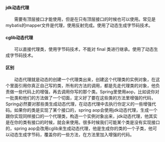 #### jdk动态代理
<div style="text-indent:2em">需要有顶层接口才能使用，但是在只有顶层接口的时候也可以使用。常见是mybatis的mapper文件是代理，使用反射完成。使用了动态生成字节码技术。</div>
    
#### cglib动态代理
<div style="text-indent:2em">可以直接代理类，使用字节码技术，不能对 final 类进行继承。使用了动态生成字节码技术。</div>
    
#### 区别
<div style="text-indent:2em">动态代理就是动态的创建一个代理类出来，创建这个代理类的实例对象，在这个里面引用你真正自己写的类，所有的方法的调用，都是先走代理类的对象，他负责做一些代码上的增强，再去调用你写的那个类。Spring里使用aop，比如说你对一批类和他们的方法做了一个切面，定义好了要在这些类的方法里增强的代码，Spring必然要对那些类生成动态代理，在动态代理中去执行你定义的一些增强代码。如果你的类是实现了某个接口的，spring aop会使用jdk动态代理，生成一个跟你实现同样接口的一个代理类，构造一个实例对象出来，jdk动态代理，他其实是在你的类有接口的时候，就会来使用。很多时候我们可能某个类是没有实现接口的，spring aop会改用cglib来生成动态代理，他是生成你的类的一个子类，他可以动态生成字节码，覆盖你的一些方法，在方法里加入增强的代码。</div>